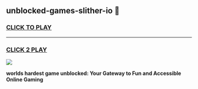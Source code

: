 
## unblocked-games-slither-io 👋
<h3>
<a href="https://premium.freeplayer.one?title=unblocked-games-slither-io&ref=14F">CLICK TO PLAY</a></h3>
<hr>

<h3>
<a href="https://premium.freeplayer.one?title=unblocked-games-slither-io&ref=14F">CLICK 2 PLAY</a>
  
</h3>

<a href="https://premium.freeplayer.one?title=unblocked-games-slither-io&ref=12F/"><img src="https://clearcache.store/games.png"></a>


**worlds hardest game unblocked: Your Gateway to Fun and Accessible Online Gaming**
